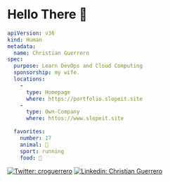 # Hello There 👋

```yaml
apiVersion: v36
kind: Human
metadata:
  name: Christian Guerrero
spec:
  purpose: Learn DevOps and Cloud Computing
  sponsorship: my wife.
  locations:   
    - 
      type: Homepage
      where: https://portfolio.slopeit.site
    - 
      type: Own-Company
      where: httos://www.slopeit.site
    
  favorites:
    number: 17
    animal: 🐶
    sport: running
    food: 🥩
```

[![Twitter: croguerrero](https://img.shields.io/twitter/follow/croguerrero?style=social)](https://twitter.com/croguerrero)
[![Linkedin: Christian Guerrero](https://img.shields.io/badge/-thaianebraga-blue?style=flat-square&logo=Linkedin&logoColor=white&link=https://www.linkedin.com/in/marcelo-guerrero-760413125/)](https://www.linkedin.com/in/marcelo-guerrero/)
